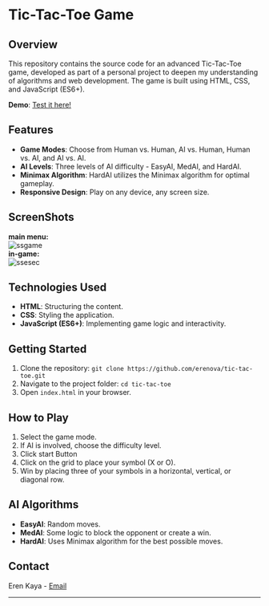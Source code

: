 # Tic-Tac-Toe Game

## Overview

This repository contains the source code for an advanced Tic-Tac-Toe game, developed as part of a personal project to deepen my understanding of algorithms and web development. The game is built using HTML, CSS, and JavaScript (ES6+).

**Demo**: <a href="https://example.com" target="_blank">Test it here!</a>

## Features

- **Game Modes**: Choose from Human vs. Human, AI vs. Human, Human vs. AI, and AI vs. AI.
- **AI Levels**: Three levels of AI difficulty - EasyAI, MedAI, and HardAI.
- **Minimax Algorithm**: HardAI utilizes the Minimax algorithm for optimal gameplay.
- **Responsive Design**: Play on any device, any screen size.

## ScreenShots

**main menu:**
<br>
![ssgame](https://github.com/erenova/tic-tac-toe/assets/95050098/49ef0d77-a24e-4bf7-9d9c-7f05200c80f7)
<br>
**in-game:**
<br>
![ssesec](https://github.com/erenova/tic-tac-toe/assets/95050098/ec5be618-fc9d-42d0-8541-e4a8d80c54fa)

## Technologies Used

- **HTML**: Structuring the content.
- **CSS**: Styling the application.
- **JavaScript (ES6+)**: Implementing game logic and interactivity.

## Getting Started

1. Clone the repository: `git clone https://github.com/erenova/tic-tac-toe.git`
2. Navigate to the project folder: `cd tic-tac-toe`
3. Open `index.html` in your browser.

## How to Play

1. Select the game mode.
2. If AI is involved, choose the difficulty level.
3. Click start Button
4. Click on the grid to place your symbol (X or O).
5. Win by placing three of your symbols in a horizontal, vertical, or diagonal row.

## AI Algorithms

- **EasyAI**: Random moves.
- **MedAI**: Some logic to block the opponent or create a win.
- **HardAI**: Uses Minimax algorithm for the best possible moves.

## Contact

Eren Kaya - [Email](mailto:erenova6@gmail.com)

---
